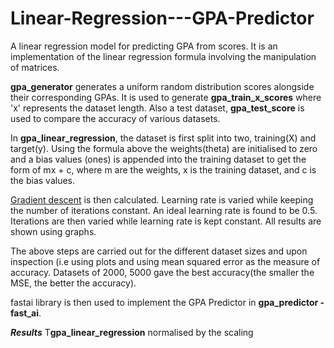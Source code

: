 # Linear-Regression---GPA-Predictor
A linear regression model for predicting GPA from scores. It is an implementation of the linear regression formula involving the manipulation of matrices.

**gpa_generator** generates a uniform random distribution scores alongside their corresponding GPAs. It is used to generate **gpa_train_x_scores** where 'x' represents the dataset length. Also a test dataset, **gpa_test_score** is used to compare the accuracy of various datasets.

In **gpa_linear_regression**, the dataset is first split into two, training(X) and target(y). Using the formula above the weights(theta) are initialised to zero and a bias values (ones) is appended into the training dataset to get the form of mx + c, where m are the weights, x is the training dataset, and c is the bias values.

[Gradient descent](https://towardsdatascience.com/linear-regression-using-gradient-descent-97a6c8700931) is then calculated. Learning rate is varied while keeping the number of iterations constant. An ideal learning rate is found to be 0.5. Iterations are then varied while learning rate is kept constant. All results are shown using graphs.

The above steps are carried out for the different dataset sizes and upon inspection (i.e using plots and using mean squared error as the measure of accuracy. Datasets of 2000, 5000 gave the best accuracy(the smaller the MSE, the better the accuracy).

fastai library is then used to implement the GPA Predictor in **gpa_predictor - fast_ai**.

***Results***
T**gpa_linear_regression** normalised by the scaling 
